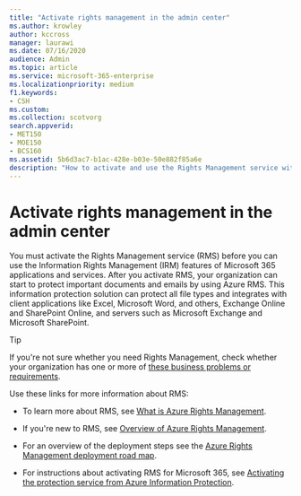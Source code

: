 ```yaml
---
title: "Activate rights management in the admin center"
ms.author: krowley
author: kccross
manager: laurawi
ms.date: 07/16/2020
audience: Admin
ms.topic: article
ms.service: microsoft-365-enterprise
ms.localizationpriority: medium
f1.keywords:
- CSH
ms.custom: 
ms.collection: scotvorg
search.appverid:
- MET150
- MOE150
- BCS160
ms.assetid: 5b6d3ac7-b1ac-428e-b03e-50e882f85a6e
description: "How to activate and use the Rights Management service with Microsoft 365."
---
```


# Activate rights management in the admin center

You must activate the Rights Management service (RMS) before you can use the Information Rights Management (IRM) features of Microsoft 365 applications and services. After you activate RMS, your organization can start to protect important documents and emails by using Azure RMS. This information protection solution can protect all file types and integrates with client applications like Excel, Microsoft Word, and others, Exchange Online and SharePoint Online, and servers such as Microsoft Exchange and Microsoft SharePoint.
  
> [!TIP]
> If you're not sure whether you need Rights Management, check whether your organization has one or more of [these business problems or requirements](/azure/information-protection/what-is-azure-rms#business-problems-solved-by-azure-rights-management). 
  
Use these links for more information about RMS:
  
- To learn more about RMS, see [What is Azure Rights Management](/rights-management/understand-explore/what-is-azure-rms).

- If you're new to RMS, see [Overview of Azure Rights Management](/rights-management/understand-explore/azure-rights-management).

- For an overview of the deployment steps see the [Azure Rights Management deployment road map](/rights-management/plan-design/deployment-roadmap).

- For instructions about activating RMS for Microsoft 365, see [Activating the protection service from Azure Information Protection](/azure/information-protection/activate-service).